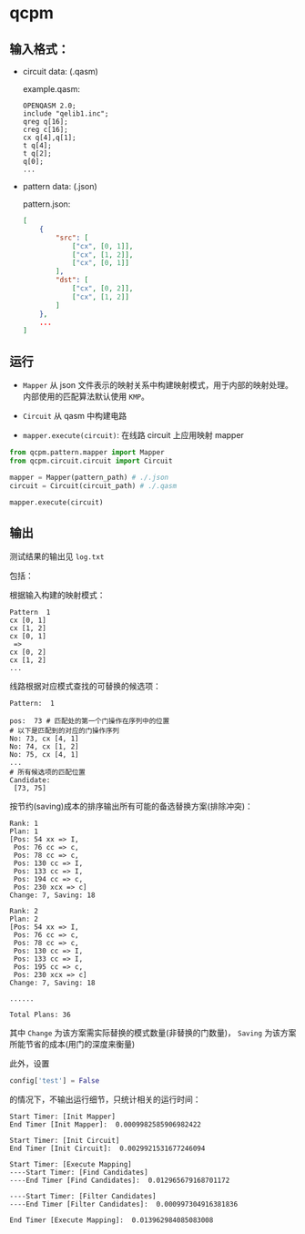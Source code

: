 # qcpm

## 输入格式：

+ circuit data: (.qasm)
  
  example.qasm:
  ```
  OPENQASM 2.0;
  include "qelib1.inc";
  qreg q[16];
  creg c[16];
  cx q[4],q[1];
  t q[4];
  t q[2];
  q[0];
  ...
  ```
 
 + pattern data: (.json)
    
    pattern.json:
    ```json
    [
        {
            "src": [
                ["cx", [0, 1]],
                ["cx", [1, 2]],
                ["cx", [0, 1]]
            ],
            "dst": [
                ["cx", [0, 2]],
                ["cx", [1, 2]]
            ]
        },
        ...
    ]
    ```
 ## 运行

+ `Mapper` 从 json 文件表示的映射关系中构建映射模式，用于内部的映射处理。内部使用的匹配算法默认使用 `KMP`。

+ `Circuit` 从 qasm 中构建电路

+ `mapper.execute(circuit)`: 在线路 circuit 上应用映射 mapper

```python
from qcpm.pattern.mapper import Mapper
from qcpm.circuit.circuit import Circuit

mapper = Mapper(pattern_path) # ./.json
circuit = Circuit(circuit_path) # ./.qasm

mapper.execute(circuit)
```

## 输出

测试结果的输出见 `log.txt`

包括：

根据输入构建的映射模式：

```
Pattern  1
cx [0, 1]
cx [1, 2]
cx [0, 1]
 => 
cx [0, 2]
cx [1, 2]
...
```

线路根据对应模式查找的可替换的候选项：

```
Pattern:  1

pos:  73 # 匹配处的第一个门操作在序列中的位置
# 以下是匹配到的对应的门操作序列
No: 73, cx [4, 1]
No: 74, cx [1, 2]
No: 75, cx [4, 1]
...
# 所有候选项的匹配位置
Candidate: 
 [73, 75]
```

按节约(saving)成本的排序输出所有可能的备选替换方案(排除冲突)：

```
Rank: 1
Plan: 1
[Pos: 54 xx => I,
 Pos: 76 cc => c,
 Pos: 78 cc => c,
 Pos: 130 cc => I,
 Pos: 133 cc => I,
 Pos: 194 cc => c,
 Pos: 230 xcx => c]
Change: 7, Saving: 18

Rank: 2
Plan: 2
[Pos: 54 xx => I,
 Pos: 76 cc => c,
 Pos: 78 cc => c,
 Pos: 130 cc => I,
 Pos: 133 cc => I,
 Pos: 195 cc => c,
 Pos: 230 xcx => c]
Change: 7, Saving: 18

......

Total Plans: 36
```

其中 `Change` 为该方案需实际替换的模式数量(非替换的门数量)， `Saving` 为该方案所能节省的成本(用门的深度来衡量)

此外，设置 

```python
config['test'] = False
```

的情况下，不输出运行细节，只统计相关的运行时间：

```
Start Timer: [Init Mapper]
End Timer [Init Mapper]:  0.0009982585906982422

Start Timer: [Init Circuit]
End Timer [Init Circuit]:  0.0029921531677246094

Start Timer: [Execute Mapping]
----Start Timer: [Find Candidates]
----End Timer [Find Candidates]:  0.012965679168701172

----Start Timer: [Filter Candidates]
----End Timer [Filter Candidates]:  0.000997304916381836

End Timer [Execute Mapping]:  0.013962984085083008
```